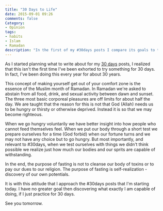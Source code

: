 ```yaml
---
title: "30 Days to Life"
date: 2015-09-01 09:26
comments: false
Category:
- Opinion
tags:
- habits
- Islam
- Ramadan
description: "In the first of my #30days posts I compare its goals to those of the month of Ramadan."
---
```


As I started planning what to write about for my [30 days][] posts, I realized that this isn't the first time I've been exhorted to try something for 30 days. In fact, I've been doing this every year for about 30 years.

<!-- more -->

This concept of making yourself get out of your comfort zone is the essence of the Muslim month of Ramadan. In Ramadan we're asked to abstain from all food, drink, and sexual activity between dawn and sunset. The three most basic corporeal pleasures are off limits for about half the day. We are taught that the reason for this is not that God (Allah) needs us to be hungry or thirsty or otherwise deprived. Instead it is so that we may become righteous. 

When we go hungry voluntarily we have better insight into how people who cannot feed themselves feel. When we put our body through a short test we prepare ourselves for a time (God forbid) when our fortune turns and we may not have any choice but to go hungry. But most importantly, and relevant to #30days, when we test ourselves with things we didn't think possible we realize just how much our bodies and our sprits are capable of withstanding. 

In the end, the purpose of fasting is not to cleanse our body of toxins or to pay our dues to our religion. The purpose of fasting is self-realization - discovery of our own potentials. 

It is with this attitude that I approach the #30days posts that I'm starting today. I have no greater goal then discovering what exactly I am capable of doing, if I just practice for 30 days.

See you tomorrow.

[30 days]: http://www.jaimeejaimee.com/talktips/
